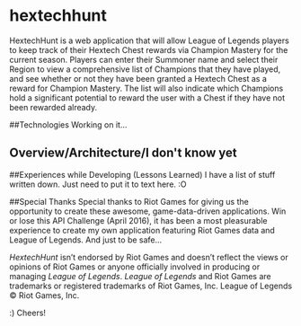 # hextechhunt

HextechHunt is a web application that will allow League of Legends players to keep track of their Hextech Chest rewards via Champion Mastery for the current season. Players can enter their Summoner name and select their Region to view a comprehensive list of Champions that they have played, and see whether or not they have been granted a Hextech Chest as a reward for Champion Mastery. The list will also indicate which Champions hold a significant potential to reward the user with a Chest if they have not been rewarded already.

##Technologies
Working on it...

## Overview/Architecture/I don't know yet

##Experiences while Developing (Lessons Learned)
I have a list of stuff written down. Just need to put it to text here. :O

##Special Thanks
Special thanks to Riot Games for giving us the opportunity to create these awesome, game-data-driven applications. Win or lose this API Challenge (April 2016), it has been a most pleasurable experience to create my own application featuring Riot Games data and League of Legends. And just to be safe...

*HextechHunt* isn’t endorsed by Riot Games and doesn’t reflect the views or opinions of Riot Games or anyone officially involved in producing or managing *League of Legends*.
*League of Legends* and Riot Games are trademarks or registered trademarks of Riot Games, Inc. League of Legends © Riot Games, Inc.

:) Cheers!
